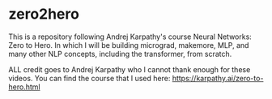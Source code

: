 # zero2hero
This is a repository following Andrej Karpathy's course Neural Networks: Zero to Hero. In which I will be building micrograd, makemore, MLP, and many other NLP concepts, including the transformer, from scratch. 

ALL credit goes to Andrej Karpathy who I cannot thank enough for these videos. You can find the course that I used here: https://karpathy.ai/zero-to-hero.html
